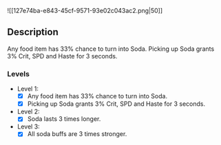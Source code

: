 ![[127e74ba-e843-45cf-9571-93e02c043ac2.png|50]]
## Description
Any food item has 33% chance to turn into Soda. Picking up Soda grants 3% Crit, SPD and Haste for 3 seconds.

### Levels
- Level 1: 
	- [x] Any food item has 33% chance to turn into Soda. 
	- [x] Picking up Soda grants 3% Crit, SPD and Haste for 3 seconds.
- Level 2:
	- [x] Soda lasts 3 times longer.
- Level 3:
	- [x] All soda buffs are 3 times stronger.